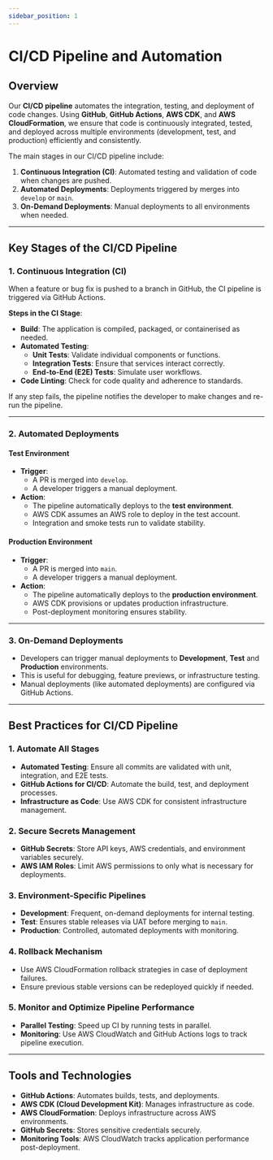 ```yaml
---
sidebar_position: 1
---
```


# CI/CD Pipeline and Automation

## Overview

Our **CI/CD pipeline** automates the integration, testing, and deployment of code changes. Using **GitHub**, **GitHub Actions**, **AWS CDK**, and **AWS CloudFormation**, we ensure that code is continuously integrated, tested, and deployed across multiple environments (development, test, and production) efficiently and consistently.

The main stages in our CI/CD pipeline include:

1. **Continuous Integration (CI)**: Automated testing and validation of code when changes are pushed.
2. **Automated Deployments**: Deployments triggered by merges into `develop` or `main`.
3. **On-Demand Deployments**: Manual deployments to all environments when needed.

---

## Key Stages of the CI/CD Pipeline

### 1. Continuous Integration (CI)

When a feature or bug fix is pushed to a branch in GitHub, the CI pipeline is triggered via GitHub Actions.

**Steps in the CI Stage**:

- **Build**: The application is compiled, packaged, or containerised as needed.
- **Automated Testing**:
  - **Unit Tests**: Validate individual components or functions.
  - **Integration Tests**: Ensure that services interact correctly.
  - **End-to-End (E2E) Tests**: Simulate user workflows.
- **Code Linting**: Check for code quality and adherence to standards.

If any step fails, the pipeline notifies the developer to make changes and re-run the pipeline.

---

### 2. Automated Deployments

#### **Test Environment**

- **Trigger**:
  - A PR is merged into `develop`.
  - A developer triggers a manual deployment.
- **Action**:
  - The pipeline automatically deploys to the **test environment**.
  - AWS CDK assumes an AWS role to deploy in the test account.
  - Integration and smoke tests run to validate stability.

#### **Production Environment**

- **Trigger**:
  - A PR is merged into `main`.
  - A developer triggers a manual deployment.
- **Action**:
  - The pipeline automatically deploys to the **production environment**.
  - AWS CDK provisions or updates production infrastructure.
  - Post-deployment monitoring ensures stability.

---

### 3. On-Demand Deployments

- Developers can trigger manual deployments to **Development**, **Test** and **Production** environments.
- This is useful for debugging, feature previews, or infrastructure testing.
- Manual deployments (like automated deployments) are configured via GitHub Actions.

---

## Best Practices for CI/CD Pipeline

### 1. Automate All Stages

- **Automated Testing**: Ensure all commits are validated with unit, integration, and E2E tests.
- **GitHub Actions for CI/CD**: Automate the build, test, and deployment processes.
- **Infrastructure as Code**: Use AWS CDK for consistent infrastructure management.

### 2. Secure Secrets Management

- **GitHub Secrets**: Store API keys, AWS credentials, and environment variables securely.
- **AWS IAM Roles**: Limit AWS permissions to only what is necessary for deployments.

### 3. Environment-Specific Pipelines

- **Development**: Frequent, on-demand deployments for internal testing.
- **Test**: Ensures stable releases via UAT before merging to `main`.
- **Production**: Controlled, automated deployments with monitoring.

### 4. Rollback Mechanism

- Use AWS CloudFormation rollback strategies in case of deployment failures.
- Ensure previous stable versions can be redeployed quickly if needed.

### 5. Monitor and Optimize Pipeline Performance

- **Parallel Testing**: Speed up CI by running tests in parallel.
- **Monitoring**: Use AWS CloudWatch and GitHub Actions logs to track pipeline execution.

---

## Tools and Technologies

- **GitHub Actions**: Automates builds, tests, and deployments.
- **AWS CDK (Cloud Development Kit)**: Manages infrastructure as code.
- **AWS CloudFormation**: Deploys infrastructure across AWS environments.
- **GitHub Secrets**: Stores sensitive credentials securely.
- **Monitoring Tools**: AWS CloudWatch tracks application performance post-deployment.

